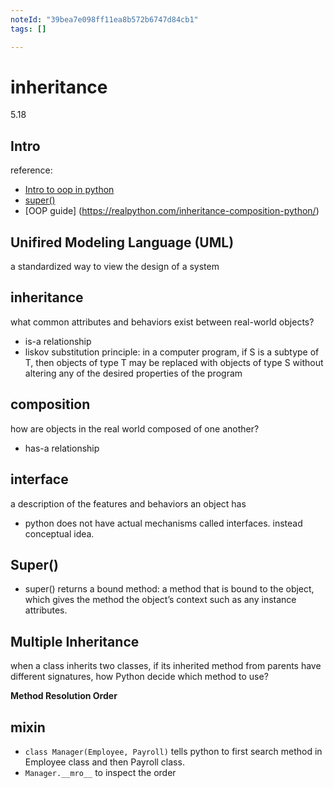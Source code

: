 ```yaml
---
noteId: "39bea7e098ff11ea8b572b6747d84cb1"
tags: []

---
```

# inheritance

5.18

## Intro

reference: 
- [Intro to oop in python]()
- [super()](https://realpython.com/python-super/)
- [OOP guide] (https://realpython.com/inheritance-composition-python/)


## Unifired Modeling Language (UML)

a standardized way to view the design of a system

## inheritance
what common attributes and behaviors exist between real-world objects?

- is-a relationship
- liskov substitution principle: in a computer program, if S is a subtype of T, then objects of type T may be replaced with objects of type S without altering any of the desired properties of the program


## composition
how are objects in the real world composed of one another?

- has-a relationship

## interface

a description of the features and behaviors an object has

- python does not have actual mechanisms called interfaces. instead conceptual idea.



## Super()

- super() returns a bound method: a method that is bound to the object, which gives the method the object’s context such as any instance attributes.

## Multiple Inheritance

when a class inherits two classes, if its inherited method from parents have different signatures, how Python decide which method to use?

**Method Resolution Order**

## mixin

- `class Manager(Employee, Payroll)` tells python to first search method in Employee class and then Payroll class.
- `Manager.__mro__` to inspect the order
